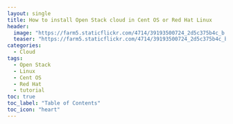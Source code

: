 ```yaml
---
layout: single
title: How to install Open Stack cloud in Cent OS or Red Hat Linux
header: 
  image: "https://farm5.staticflickr.com/4714/39193500724_2d5c375b4c_b.jpg"
  teaser: "https://farm5.staticflickr.com/4714/39193500724_2d5c375b4c_b.jpg"
categories: 
  - Cloud
tags:
  - Open Stack
  - Linux
  - Cent OS
  - Red Hat
  - tutorial
toc: true
toc_label: "Table of Contents"
toc_icon: "heart" 
---
```


